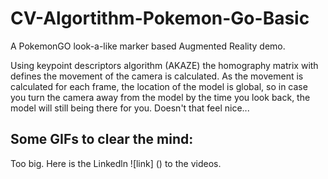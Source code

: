 # CV-Algortithm-Pokemon-Go-Basic
A PokemonGO look-a-like marker based Augmented Reality demo.


Using keypoint descriptors algorithm (AKAZE) the homography matrix with defines the movement of the camera is calculated.
As the movement is calculated for each frame, the location of the model is global, so in case you turn the camera away from the model by the time you look back, the model will still being there for you. Doesn't that feel nice...

## Some GIFs to clear the mind:

Too big. Here is the Linkedln ![link] () to the videos.
